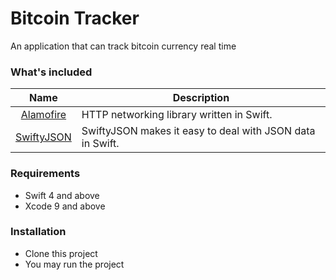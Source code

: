 # Bitcoin Tracker
An application that can track bitcoin currency real time

### What's included
| Name             | Description   |
| :-------------:|--------------|
| [Alamofire](https://github.com/Alamofire/Alamofire) |  HTTP networking library written in Swift. |
| [SwiftyJSON](https://github.com/SwiftyJSON/SwiftyJSON) | SwiftyJSON makes it easy to deal with JSON data in Swift.  |

### Requirements
- Swift 4 and above
- Xcode 9 and above

### Installation
- Clone this project
- You may run the project


